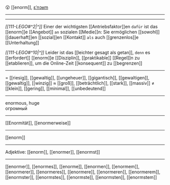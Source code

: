 😲 [[enorm]], [ɛˈnɔʁm](https://youglish.com/pronounce/enorm/german)

---
---

*[[111-LEGO#^2|^]]* Einer der wichtigsten [[Antriebsfaktor]]en `dafür` ist das [[enorm]]e [[Angebot]] `an` sozialen [[Medie]]n: Sie ermöglichen [[sowohl]] [[dauerhaft]]en [[sozial]]en [[Kontakt]] `als` auch [[grenzenlos]]e [[Unterhaltung]]


*[[111-LEGO#^10|^]]* Leider ist das [[leichter gesagt als getan]], `denn` es [[erfordert]] [[enorm]]e [[Disziplin]], [[praktikable]] [[Regel]]n zu [[etablieren]], um die Online-Zeit [[konsequent]] zu [[begrenzen]]



---
= [[riesig]], [[gewaltig]], [[ungeheuer]], [[gigantisch]], [[gewaltigen]], [[gewaltig]], [[winzig]]
≈ [[groß]], [[beträchtlich]], [[stark]], [[massiv]]
≠ [[klein]], [[gering]], [[minimal]], [[unbedeutend]]

---
enormous, huge  
огромный

---
[[Enormität]], [[enormerweise]]

---
[[enorm]]


---
Adjektive: [[enorm]], [[enormer]], [[enormst]]

---
[[enormer]], [[enormes]], [[enorme]], [[enormen]], [[enormem]], [[enormerer]], [[enormeres]], [[enormere]], [[enormeren]], [[enormerem]], [[enormster]], [[enormstes]], [[enormste]], [[enormsten]], [[enormstem]]